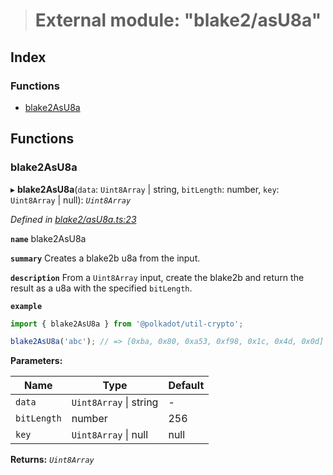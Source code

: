 > # External module: "blake2/asU8a"

## Index

### Functions

* [blake2AsU8a](_blake2_asu8a_.md#blake2asu8a)

## Functions

###  blake2AsU8a

▸ **blake2AsU8a**(`data`: `Uint8Array` | string, `bitLength`: number, `key`: `Uint8Array` | null): *`Uint8Array`*

*Defined in [blake2/asU8a.ts:23](https://github.com/polkadot-js/common/blob/09e0b80/packages/util-crypto/src/blake2/asU8a.ts#L23)*

**`name`** blake2AsU8a

**`summary`** Creates a blake2b u8a from the input.

**`description`** 
From a `Uint8Array` input, create the blake2b and return the result as a u8a with the specified `bitLength`.

**`example`** 
<BR>

```javascript
import { blake2AsU8a } from '@polkadot/util-crypto';

blake2AsU8a('abc'); // => [0xba, 0x80, 0xa53, 0xf98, 0x1c, 0x4d, 0x0d]
```

**Parameters:**

Name | Type | Default |
------ | ------ | ------ |
`data` | `Uint8Array` \| string | - |
`bitLength` | number | 256 |
`key` | `Uint8Array` \| null |  null |

**Returns:** *`Uint8Array`*